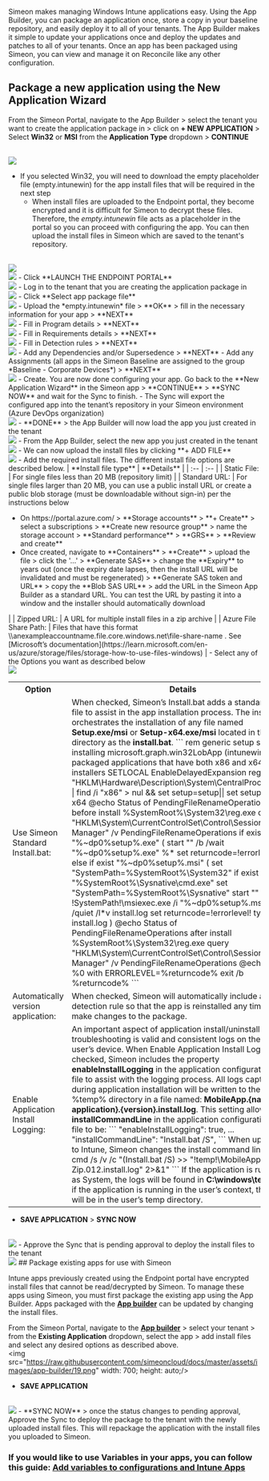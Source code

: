 Simeon makes managing Windows Intune applications easy. Using the App Builder, you can package an application once, store a copy in your baseline repository, and easily deploy it to all of your tenants. The App Builder makes it simple to update your applications once and deploy the updates and patches to all of your tenants. Once an app has been packaged using Simeon, you can view and manage it on Reconcile like any other configuration.

## Package a new application using the New Application Wizard

From the Simeon Portal, navigate to the App Builder > select the tenant you want to create the application package in > click on **+ NEW APPLICATION** > Select **Win32** or **MSI** from the **Application Type** dropdown > **CONTINUE**

<br />
<img src="https://raw.githubusercontent.com/simeoncloud/docs/master/assets/images/app-builder/1.png" width: 700; height: auto;/>

- If you selected Win32, you will need to download the empty placeholder file (empty.intunewin) for the app install files that will be required in the next step
	- When install files are uploaded to the Endpoint portal, they become encrypted and it is difficult for Simeon to decrypt these files. Therefore, the *empty.intunewin* file acts as a placeholder in the portal so you can proceed with configuring the app. You can then upload the install files in Simeon which are saved to the tenant's repository.

<br />
<img src="https://raw.githubusercontent.com/simeoncloud/docs/master/assets/images/app-builder/2.png" width: 338;/>
<br />
<img src="https://raw.githubusercontent.com/simeoncloud/docs/master/assets/images/app-builder/3.png" width: 275;/>
- Click **LAUNCH THE ENDPOINT PORTAL**
<br />
<img src="https://raw.githubusercontent.com/simeoncloud/docs/master/assets/images/app-builder/4.png" width: 338;/>
- Log in to the tenant that you are creating the application package in
<br />
<img src="https://raw.githubusercontent.com/simeoncloud/docs/master/assets/images/app-builder/5.png" width: 700; height: auto;/>
- Click **Select app package file**
<br />
<img src="https://raw.githubusercontent.com/simeoncloud/docs/master/assets/images/app-builder/6.png" width: 700; height: auto;/>
- Upload the *empty.intunewin* file > **OK** > fill in the necessary information for your app > **NEXT**
<br />
<img src="https://raw.githubusercontent.com/simeoncloud/docs/master/assets/images/app-builder/7.png" width: 700; height: auto;/>
- Fill in Program details > **NEXT**
<br />
<img src="https://raw.githubusercontent.com/simeoncloud/docs/master/assets/images/app-builder/8.png" width: 700; height: auto;/>
- Fill in Requirements details > **NEXT**
<br />
<img src="https://raw.githubusercontent.com/simeoncloud/docs/master/assets/images/app-builder/9.png" width: 700; height: auto;/>
- Fill in Detection rules > **NEXT**
<br />
<img src="https://raw.githubusercontent.com/simeoncloud/docs/master/assets/images/app-builder/10.png" width: 700; height: auto;/>
- Add any Dependencies and/or Supersedence > **NEXT**
- Add any Assignments (all apps in the Simeon Baseline are assigned to the group *Baseline - Corporate Devices*) > **NEXT**
<br />
<img src="https://raw.githubusercontent.com/simeoncloud/docs/master/assets/images/app-builder/11.png" width: 700; height: auto;/>
- Create. You are now done configuring your app. Go back to the **New Application Wizard** in the Simeon app > **CONTINUE** > **SYNC NOW** and wait for the Sync to finish.
	- The Sync will export the configured app into the tenant’s repository in your Simeon environment (Azure DevOps organization)
<br />
<img src="https://raw.githubusercontent.com/simeoncloud/docs/master/assets/images/app-builder/12.png" width: 338;/>
- **DONE** > the App Builder will now load the app you just created in the tenant
<br />
<img src="https://raw.githubusercontent.com/simeoncloud/docs/master/assets/images/app-builder/13.png" width: 338;/>
- From the App Builder, select the new app you just created in the tenant
<br />
<img src="https://raw.githubusercontent.com/simeoncloud/docs/master/assets/images/app-builder/14.png" width: 700; height: auto;/>
- We can now upload the install files by clicking **+ ADD FILE**
<br />
<img src="https://raw.githubusercontent.com/simeoncloud/docs/master/assets/images/app-builder/15.png" width: 700; height: auto;/>
- Add the required install files. The different install file options are described below.
| **Install file type** | **Details** |
| :-- | :-- |
| Static File: | For single files less than 20 MB (repository limit) |
| Standard URL: | For single files larger than 20 MB, you can use a public install URL or create a public blob storage (must be downloadable without sign-in) per the instructions below <ul><li>On https://portal.azure.com/  > **Storage accounts** > **+ Create** > select a subscriptions > **Create new resource group** > name the storage account > **Standard performance** > **GRS** > **Review and create** </li><li> Once created, navigate to **Containers** > **Create** > upload the file > click the '...' > **Generate SAS** > change the **Expiry** to years out (once the expiry date lapses, then the install URL will be invalidated and must be regenerated) > **Generate SAS token and URL** > copy the **Blob SAS URL** > add the URL in the Simeon App Builder as a standard URL. You can test the URL by pasting it into a window and the installer should automatically download</li></ul> |
| Zipped URL: | A URL for multiple install files in a zip archive |
| Azure File Share Path: | Files that have this format \\anexampleaccountname.file.core.windows.net\file-share-name . See [Microsoft’s documentation](https://learn.microsoft.com/en-us/azure/storage/files/storage-how-to-use-files-windows) |
- Select any of the Options you want as described below
<br />
<img src="https://raw.githubusercontent.com/simeoncloud/docs/master/assets/images/app-builder/16.png" width: 700; height: auto;/>
<table>
<tr>
<th> Option </th> <th> Details </th>
</tr>
<tr>
<td> Use Simeon Standard Install.bat: </td>
<td>
When checked, Simeon’s Install.bat adds a standard batch file to assist in the app installation process. The install file orchestrates the installation of any file named <b>Setup.exe/msi</b> or <b>Setup-x64.exe/msi</b> located in the same directory as the <b>install.bat</b>.
```
rem generic setup script for installing microsoft.graph.win32LobApp (intunewin) packaged applications that have both x86 and x64 installers
SETLOCAL EnableDelayedExpansion
reg query "HKLM\Hardware\Description\System\CentralProcessor\0" | find /i "x86" > nul && set setup=setup|| set setup=Setup-x64
@echo Status of PendingFileRenameOperations before install
%SystemRoot%\System32\reg.exe query "HKLM\System\CurrentControlSet\Control\Session Manager" /v PendingFileRenameOperations
if exist "%~dp0%setup%.exe" (
	start "" /b /wait "%~dp0%setup%.exe" %*
	set returncode=!errorlevel!
) else if exist "%~dp0%setup%.msi" (
    set "SystemPath=%SystemRoot%\System32"
    if exist "%SystemRoot%\Sysnative\cmd.exe" set "SystemPath=%SystemRoot%\Sysnative"
	start "" /b /wait !SystemPath!\msiexec.exe /i "%~dp0%setup%.msi" %* /quiet /l*v install.log
	set returncode=!errorlevel!
	type install.log
)
@echo Status of PendingFileRenameOperations after install
%SystemRoot%\System32\reg.exe query "HKLM\System\CurrentControlSet\Control\Session Manager" /v PendingFileRenameOperations
@echo Exiting %0 with ERRORLEVEL=%returncode%
exit /b %returncode%
```
</td>
</tr>
<tr>
<td> Automatically version application: </td>
<td>
When checked, Simeon will automatically include a detection rule so that the app is reinstalled any time you make changes to the package.
</td>
</tr>
</tr>
<tr>
<td> Enable Application Install Logging: </td>
<td>
An important aspect of application install/uninstall troubleshooting is valid and consistent logs on the end-user’s device. When Enable Application Install Logging is checked, Simeon includes the property <b>enableInstallLogging</b> in the application configuration .json file to assist with the logging process. All logs captured during application installation will be written to the %temp% directory in a file named: <b>MobileApp.{name of application}.{version}.install.log</b>. This setting allows the <b>installCommandLine</b> in the application configuration .json file to be:
```
"enableInstallLogging": true,
...
"installCommandLine": "Install.bat /S",
```
When uploaded to Intune, Simeon changes the install command line to:
```
cmd /s /v /c "(Install.bat /S) >> "!temp!\MobileApp.7-Zip.012.install.log" 2>&1"
```
If the application is running as System, the logs will be found in <b>C:\windows\temp</b>. Or if the application is running in the user’s context, the logs will be in the user’s temp directory.
</td>
</tr>
</table>

- **SAVE APPLICATION** > **SYNC NOW**
<br />
<img src="https://raw.githubusercontent.com/simeoncloud/docs/master/assets/images/app-builder/17.png" width: 700; height: auto;/>
- Approve the Sync that is pending approval to deploy the install files to the tenant
<br />
<img src="https://raw.githubusercontent.com/simeoncloud/docs/master/assets/images/app-builder/18.png" width: 700; height: auto;/>
## Package existing apps for use with Simeon

Intune apps previously created using the Endpoint portal have encrypted install files that cannot be read/decrypted by Simeon. To manage these apps using Simeon, you must first package the existing app using the App Builder. Apps packaged with the **[App builder](https://app.simeoncloud.com/appbuilder)** can be updated by changing the install files.

From the Simeon Portal, navigate to the **[App builder](https://app.simeoncloud.com/appbuilder)** > select your tenant > from the **Existing Application** dropdown, select the app > add install files and select any desired options as described above.
<br />
<img src="https://raw.githubusercontent.com/simeoncloud/docs/master/assets/images/app-builder/19.png" width: 700; height: auto;/>

- **SAVE APPLICATION**

<br />
<img src="https://raw.githubusercontent.com/simeoncloud/docs/master/assets/images/app-builder/20.png" width: 700; height: auto;/>
- **SYNC NOW** > once the status changes to pending approval, Approve the Sync to deploy the package to the tenant with the newly uploaded install files. This will repackage the application with the install files you uploaded to Simeon.

### If you would like to use Variables in your apps, you can follow this guide:  [Add variables to configurations and Intune Apps](https://simeoncloud.github.io/docs/#/how-to?id=add-variables-to-configurations-and-intune-apps)